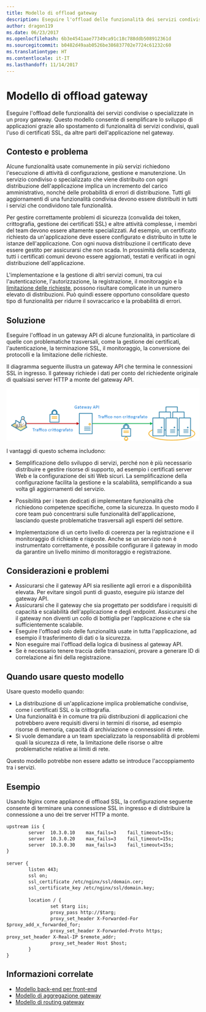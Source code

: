 ```yaml
---
title: Modello di offload gateway
description: Eseguire l'offload delle funzionalità dei servizi condivise o specializzate in un proxy gateway.
author: dragon119
ms.date: 06/23/2017
ms.openlocfilehash: 6b3e4541aae77349ca91c18c788ddb508912361d
ms.sourcegitcommit: b0482d49aab0526be386837702e7724c61232c60
ms.translationtype: HT
ms.contentlocale: it-IT
ms.lasthandoff: 11/14/2017
---
```

# <a name="gateway-offloading-pattern"></a>Modello di offload gateway

Eseguire l'offload delle funzionalità dei servizi condivise o specializzate in un proxy gateway. Questo modello consente di semplificare lo sviluppo di applicazioni grazie allo spostamento di funzionalità di servizi condivisi, quali l'uso di certificati SSL, da altre parti dell'applicazione nel gateway.

## <a name="context-and-problem"></a>Contesto e problema

Alcune funzionalità usate comunemente in più servizi richiedono l'esecuzione di attività di configurazione, gestione e manutenzione. Un servizio condiviso o specializzato che viene distribuito con ogni distribuzione dell'applicazione implica un incremento del carico amministrativo, nonché delle probabilità di errori di distribuzione. Tutti gli aggiornamenti di una funzionalità condivisa devono essere distribuiti in tutti i servizi che condividono tale funzionalità.

Per gestire correttamente problemi di sicurezza (convalida dei token, crittografia, gestione dei certificati SSL) e altre attività complesse, i membri del team devono essere altamente specializzati. Ad esempio, un certificato richiesto da un'applicazione deve essere configurato e distribuito in tutte le istanze dell'applicazione. Con ogni nuova distribuzione il certificato deve essere gestito per assicurarsi che non scada. In prossimità della scadenza, tutti i certificati comuni devono essere aggiornati, testati e verificati in ogni distribuzione dell'applicazione.

L'implementazione e la gestione di altri servizi comuni, tra cui l'autenticazione, l'autorizzazione, la registrazione, il monitoraggio e la [limitazione delle richieste](./throttling.md), possono risultare complicate in un numero elevato di distribuzioni. Può quindi essere opportuno consolidare questo tipo di funzionalità per ridurre il sovraccarico e la probabilità di errori.

## <a name="solution"></a>Soluzione

Eseguire l'offload in un gateway API di alcune funzionalità, in particolare di quelle con problematiche trasversali, come la gestione dei certificati, l'autenticazione, la terminazione SSL, il monitoraggio, la conversione dei protocolli e la limitazione delle richieste. 

Il diagramma seguente illustra un gateway API che termina le connessioni SSL in ingresso. Il gateway richiede i dati per conto del richiedente originale di qualsiasi server HTTP a monte del gateway API.

 ![](./_images/gateway-offload.png)
 
I vantaggi di questo schema includono:

- Semplificazione dello sviluppo di servizi, perché non è più necessario distribuire e gestire risorse di supporto, ad esempio i certificati server Web e la configurazione dei siti Web sicuri. La semplificazione della configurazione facilita la gestione e la scalabilità, semplificando a sua volta gli aggiornamenti del servizio.

- Possibilità per i team dedicati di implementare funzionalità che richiedono competenze specifiche, come la sicurezza. In questo modo il core team può concentrarsi sulle funzionalità dell'applicazione, lasciando queste problematiche trasversali agli esperti del settore.

- Implementazione di un certo livello di coerenza per la registrazione e il monitoraggio di richieste e risposte. Anche se un servizio non è instrumentato correttamente, è possibile configurare il gateway in modo da garantire un livello minimo di monitoraggio e registrazione.

## <a name="issues-and-considerations"></a>Considerazioni e problemi

- Assicurarsi che il gateway API sia resiliente agli errori e a disponibilità elevata. Per evitare singoli punti di guasto, eseguire più istanze del gateway API. 
- Assicurarsi che il gateway che sia progettato per soddisfare i requisiti di capacità e scalabilità dell'applicazione e degli endpoint. Assicurarsi che il gateway non diventi un collo di bottiglia per l'applicazione e che sia sufficientemente scalabile.
- Eseguire l'offload solo delle funzionalità usate in tutta l'applicazione, ad esempio il trasferimento di dati o la sicurezza.
- Non eseguire mai l'offload della logica di business al gateway API. 
- Se è necessario tenere traccia delle transazioni, provare a generare ID di correlazione ai fini della registrazione.

## <a name="when-to-use-this-pattern"></a>Quando usare questo modello

Usare questo modello quando:

- La distribuzione di un'applicazione implica problematiche condivise, come i certificati SSL o la crittografia.
- Una funzionalità è in comune tra più distribuzioni di applicazioni che potrebbero avere requisiti diversi in termini di risorse, ad esempio risorse di memoria, capacità di archiviazione o connessioni di rete.
- Si vuole demandare a un team specializzato la responsabilità di problemi quali la sicurezza di rete, la limitazione delle risorse o altre problematiche relative ai limiti di rete.

Questo modello potrebbe non essere adatto se introduce l'accoppiamento tra i servizi.

## <a name="example"></a>Esempio

Usando Nginx come appliance di offload SSL, la configurazione seguente consente di terminare una connessione SSL in ingresso e di distribuire la connessione a uno dei tre server HTTP a monte.

```
upstream iis {
        server  10.3.0.10    max_fails=3    fail_timeout=15s;
        server  10.3.0.20    max_fails=3    fail_timeout=15s;
        server  10.3.0.30    max_fails=3    fail_timeout=15s;
}

server {
        listen 443;
        ssl on;
        ssl_certificate /etc/nginx/ssl/domain.cer;
        ssl_certificate_key /etc/nginx/ssl/domain.key;

        location / {
                set $targ iis;
                proxy_pass http://$targ;
                proxy_set_header X-Forwarded-For $proxy_add_x_forwarded_for;
                proxy_set_header X-Forwarded-Proto https;
proxy_set_header X-Real-IP $remote_addr;
                proxy_set_header Host $host;
        }
}
```

## <a name="related-guidance"></a>Informazioni correlate

- [Modello back-end per front-end](./backends-for-frontends.md)
- [Modello di aggregazione gateway](./gateway-aggregation.md)
- [Modello di routing gateway](./gateway-routing.md)

